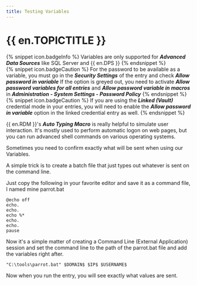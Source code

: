 ```yaml
---
title: Testing Variables
---
```

# {{ en.TOPICTITLE }}  
{% snippet icon.badgeInfo %}
Variables are only supported for ***Advanced Data Sources*** like SQL Server and {{ en.DPS }}
{% endsnippet %}  
{% snippet icon.badgeCaution %}
For the password to be available as a variable, you must go in the ***Security Settings*** of the entry and check ***Allow password in variable***
If the option is greyed out, you need to activate ***Allow password variables for all entries*** and ***Allow password variable in macros*** in ***Administration - System Settings - Password Policy***
{% endsnippet %}  
{% snippet icon.badgeCaution %}
If you are using the ***Linked (Vault)*** credential mode in your entries, you will need to enable the ***Allow password in variable*** option in the linked credential entry as well.
{% endsnippet %}  

{{ en.RDM }}&apos;s ***Auto Typing Macro*** is really helpful to simulate user interaction. It&apos;s mostly used to perform automatic logon on web pages, but you can run advanced shell commands on various operating systems.  

Sometimes you need to confirm exactly what will be sent when using our Variables.  

A simple trick is to create a batch file that just types out whatever is sent on the command line.  

Just copy the following in your favorite editor and save it as a command file, I named mine parrot.bat  

```
@echo off  
echo.  
echo.  
echo %*  
echo.  
echo.  
pause  
```
Now it&apos;s a simple matter of creating a Command Line (External Application) session and set the command line to the path of the parrot.bat file and add the variables right after.  

`"C:\tools\parrot.bat" $DOMAIN$ $IP$ $USERNAME$`  

Now when you run the entry, you will see exactly what values are sent.
